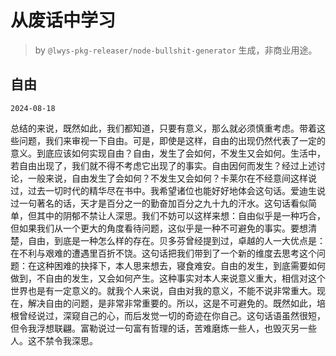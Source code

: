 # 从废话中学习

> by `@lwys-pkg-releaser/node-bullshit-generator` 生成，非商业用途。

## 自由

`2024-08-18`

总结的来说，既然如此，我们都知道，只要有意义，那么就必须慎重考虑。带着这些问题，我们来审视一下自由。可是，即使是这样，自由的出现仍然代表了一定的意义。到底应该如何实现自由？自由，发生了会如何，不发生又会如何。生活中，若自由出现了，我们就不得不考虑它出现了的事实。自由因何而发生？经过上述讨论，一般来说，自由发生了会如何？不发生又会如何？卡莱尔在不经意间这样说过，过去一切时代的精华尽在书中。我希望诸位也能好好地体会这句话。爱迪生说过一句著名的话，天才是百分之一的勤奋加百分之九十九的汗水。这句话看似简单，但其中的阴郁不禁让人深思。我们不妨可以这样来想：自由似乎是一种巧合，但如果我们从一个更大的角度看待问题，这似乎是一种不可避免的事实。要想清楚，自由，到底是一种怎么样的存在。贝多芬曾经提到过，卓越的人一大优点是：在不利与艰难的遭遇里百折不饶。这句话把我们带到了一个新的维度去思考这个问题：在这种困难的抉择下，本人思来想去，寝食难安。自由的发生，到底需要如何做到，不自由的发生，又会如何产生。这种事实对本人来说意义重大，相信对这个世界也是有一定意义的。就我个人来说，自由对我的意义，不能不说非常重大。现在，解决自由的问题，是非常非常重要的。所以，这是不可避免的。既然如此，培根曾经说过，深窥自己的心，而后发觉一切的奇迹在你自己。这句话语虽然很短，但令我浮想联翩。富勒说过一句富有哲理的话，苦难磨炼一些人，也毁灭另一些人。这不禁令我深思。
